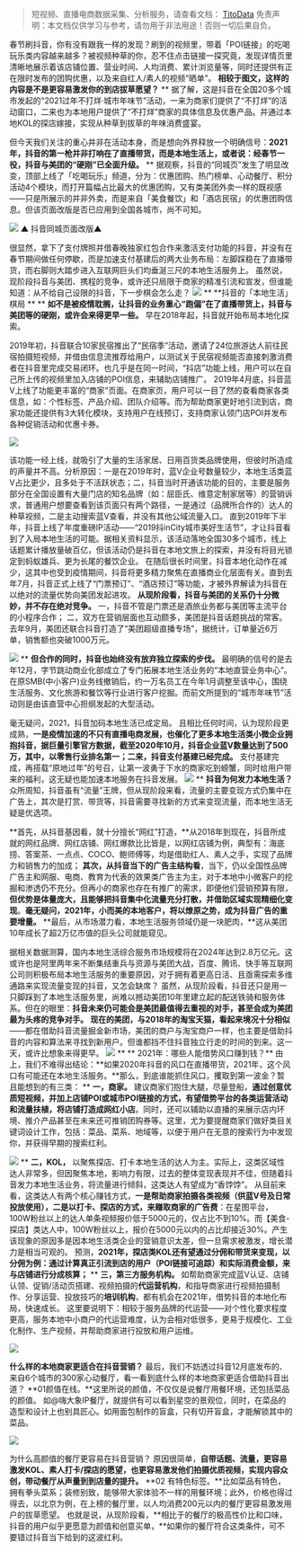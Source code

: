 
>
> 短视频、直播电商数据采集、分析服务，请查看文档： [TitoData](https://www.titodata.com?from=douyinarticle)
> 免责声明：本文档仅供学习与参考，请勿用于非法用途！否则一切后果自负。
> 



春节刷抖音，你有没有跟我一样的发现？刷到的视频里，带着「POI链接」的吃喝玩乐类内容越来越多？被视频种草的你，忍不住点击链接一探究竟，发现详情页里清晰地展示着该店铺位置、营业时间、人均消费、累计浏览量等，同时还提供有正在限时发布的团购优惠，以及来自红人/素人的视频“晒单”。
**相较于图文，这样的内容是不是更容易激发你的到店拔草愿望？**
**
据了解，这是抖音在全国20多个城市发起的“2021过年不打烊·城市年味节”活动，一来为商家们提供了“不打烊”的活动窗口，二来也为本地用户提供了“不打烊”商家的具体信息及优惠产品。并通过本地KOL的探店嫁接，实现从种草到拔草的年味消费盛宴。


但今天我们关注的重心并非在活动本身，而是想向外界释放一个明确信号：**2021年，抖音的第一枪并非打响在了直播带货，而是本地生活上，或者说：经春节一役，抖音与美团的“硬刚”已全面升级。**
**
据观察，抖音的“同城页”发生了明显改变，顶部上线了「吃喝玩乐」频道，分为：优惠团购、热门榜单、心动餐厅、积分活动4个模块，而打开篇幅占比最大的优惠团购，又有类美团外卖一样的既视感——只是所展示的并非外卖，而是来自「美食餐饮」和「酒店民宿」的优惠团购信息。但该页面改版是否已应用到全国各城市，尚不可知。

![](https://cdn.nlark.com/yuque/0/2021/webp/97322/1615088140419-8c3488d6-bd46-46d3-be55-c3e51898fdb5.webp#align=left&display=inline&height=449&margin=%5Bobject%20Object%5D&originHeight=752&originWidth=1080&size=0&status=done&style=none&width=645)
▲ 抖音同城页面改版▲ 

很显然，拿下了支付牌照并借春晚独家红包合作来激活支付功能的抖音，并没有在春节期间做任何停歇，而是加速支付基建后的两大业务布局：左脚踩稳在了直播带货，而右脚则大踏步进入互联网巨头们均垂涎三尺的本地生活服务上。 虽然说，现阶段抖音与美团、携程的竞争，或许还只局限于商家的精准引流和宣发，但谁能知道：从不给自己设限的抖音，下一步棋会怎么走？
![](https://cdn.nlark.com/yuque/0/2021/webp/97322/1615088140401-41e83606-9019-49c8-a812-95cd7193ff36.webp#align=left&display=inline&height=154&margin=%5Bobject%20Object%5D&originHeight=134&originWidth=560&size=0&status=done&style=none&width=645)
**
**抖音的「本地生活」棋局
**
**
**如不是被疫情耽搁，让抖音的业务重心“跑偏”在了直播带货上，抖音与美团等的硬刚，或许会来得更早一些。**
早在2018年起，抖音就开始布局本地化探索。

2019年初，抖音联合10家民宿推出了“民宿季”活动，邀请了24位旅游达人前往民宿拍摄短视频，并借由信息流推荐给用户，以测试关于民宿视频能否直接刺激消费者在抖音里完成交易闭环。也几乎是在同一时间，“抖店”功能上线，用户可以在自己所上传的视频里加入店铺的POI信息，来辅助店铺推广。 2019年4月底，抖音蓝V上线了功能更丰富的“商家”页面。在商家页，用户可以一目了然的查看商家各类信息，如：个性标签、产品介绍、团队介绍等。而为帮助商家更好地引流到店，商家功能还提供有3大转化模块，支持用户在线预订，支持商家认领门店POI并发布各种促销活动和优惠卡券。

![](https://cdn.nlark.com/yuque/0/2021/webp/97322/1615088140392-bc3aefdc-a0e0-4b0d-ad33-c650dd2fe866.webp#align=left&display=inline&height=586&margin=%5Bobject%20Object%5D&originHeight=808&originWidth=889&size=0&status=done&style=none&width=645)


该功能一经上线，就吸引了大量的生活家居、日用百货类品牌使用，但彼时所造成的声量并不高。分析原因：一是在2019年时，蓝V企业号数量较少，本地生活类蓝V占比更少，且多处于不活跃状态；二，抖音当时开通该功能的目的，主要是服务部分在全国设置有大量门店的知名品牌（如：屈臣氏、维意定制家居等）的营销诉求，普通用户想要查看到该页面只有两个路径，一是通过（品牌所合作的）达人的种草视频，二是主动搜索蓝V查看，并没有其他公域流量入口。 直到2019年下半年，抖音上线了年度重磅IP活动——“2019抖inCity城市美好生活节”，才让抖音看到了入局本地生活的可能。据相关资料显示，该活动落地全国30多个城市，线上话题累计播放量破百亿，但该活动仍是抖音在本地文旅上的探索，并没有将目光锁定到蚂蚁雄兵、更为长尾的餐饮企业。 在随后很长时间里，抖音本地化动作在减少，这其中也受到疫情期间，抖音将更多精力聚焦在直播商业化层面有关。直到去年7月，抖音正式上线了“门票预订”、“酒店预订”等功能，才被外界解读为抖音在以绝对的流量优势向美团发起进攻。
**从现阶段看，抖音与美团的关系仍十分微妙，并不存在绝对竞争。**
一，抖音不管是门票还是酒旅业务都与美团等主流平台的小程序合作；
二，双方在营销层面也互动颇多，美团是抖音话题挑战的常客。去年9月，美团还联合抖音打造了“美团超级直播专场”，据统计，订单量近6万单，销售额也突破1000万元。

**![](https://cdn.nlark.com/yuque/0/2021/webp/97322/1615088140477-d4f16957-fb50-4f90-ab28-8f00932f3d0f.webp#align=left&display=inline&height=563&margin=%5Bobject%20Object%5D&originHeight=628&originWidth=720&size=0&status=done&style=none&width=645)**
**
**但合作的同时，抖音也始终没有放弃独立探索的步伐。**
最明确的信号的是去年12月，字节跳动商业化部成立了专门拓展本地生活业务的“本地直营业务中心”。在原SMB(中小客户)业务线撤销后，约一万名员工在今年1月调整至该中心，围绕生活服务、文化旅游和餐饮等行业进行客户挖掘。而前文所提到的“城市年味节”活动则是由该直营中心担纲发起的大型活动。

毫无疑问，2021，抖音加码本地生活已成定局。
且相比任何时间，认为现阶段更成熟，**一是疫情加速的不只有直播电商发展，也催化了更多本地生活类小微企业拥抱抖音，据巨量引擎官方数据，截至2020年10月，抖音企业蓝V数量达到了500万，其中，以零售行业排名第一；二来，抖音支付基建已经完成。**
支付基建完成，再搭载“原地过年”的号召，让第一波勇于下水的商家吃到螃蟹，同时给用户带来的福利，这无疑也能加速本地服务在抖音发展。
![](https://cdn.nlark.com/yuque/0/2021/webp/97322/1615088140400-99be029e-cb12-4463-9750-a5a6c5609d49.webp#align=left&display=inline&height=154&margin=%5Bobject%20Object%5D&originHeight=134&originWidth=560&size=0&status=done&style=none&width=645)
**
**抖音为何发力本地生活？**
众所周知，抖音虽有“流量”王牌，但从现阶段来看，流量的主要变现方式仍集中在广告上，其次是打赏、带货等，抖音需要寻找新的方式来变现流量，而本地生活无疑是优选项。


**首先，从抖音基因看，就十分擅长“网红”打造，**从2018年到现在，抖音所成就的网红品牌、网红店铺、网红爆款比比皆是，以网红店铺为例，典型有：海底捞、答案茶、一点点、COCO、鲍师傅等，均是借助红人、素人之手，实现了品牌力和销售力的加成；
**其次，从抖音当下的广告主结构看**，当下，仍以全国性品牌广告主和网服、电商、教育为代表的效果类广告主为主，对于本地中小微客户的挖掘和渗透仍不充分。但再小的商家也存在有推广的需求，即便他们营销预算有限，**但优势是体量庞大，且能够把抖音集中化流量充分打散，并借助区域实现精细化变现**。**毫无疑问，2021年，小而美的本地客户，将以燎原之势，成为抖音广告的重要增量。** **最后，从市场潜力看，本地生活服务领域仍是一块肥肉，**这从美团10年成长了超2万亿市值的巨头公司就能窥见。

据相关数据测算，国内本地生活综合服务市场规模将在2024年达到2.8万亿元。这或许也是阿里两年来不断集结重兵与资源与美团大战，百度、腾讯、快手等互联网公司则积极布局本地生活服务的重要原因，对于拥有着更高日活、且亟需探索多维通路来实现流量变现的抖音，又怎会缺席？ 虽然，从现阶段看，抖音还只是用一只脚踩到了本地生活服务里，尚难以撼动美团10年里建立起的配送铁骑和服务体系。但在的眼里：**抖音未来仍可能会是美团最值得去重视的对手，甚至会成为美团最为头疼的竞争对手。** **现在的美团，与2018年的淘宝天猫，看起来境况十分相似**——都在借助抖音流量掘金新市场，美团的商户与淘宝商户一样，也主要是借助抖音的内容和算法来寻找到新用户。但谁都挡不住抖音独立行走的时间的到来。这一天，或许比想象来得更早。
![](https://cdn.nlark.com/yuque/0/2021/webp/97322/1615088140400-99be029e-cb12-4463-9750-a5a6c5609d49.webp#align=left&display=inline&height=154&margin=%5Bobject%20Object%5D&originHeight=134&originWidth=560&size=0&status=done&style=none&width=645)
**
** 2021年：哪些人能借势风口赚到钱？**
由上，我们不难得出结论：**如果2020年抖音的风口在直播带货，2021年，这个风口有可能还在本地生活服务。**那么，到底谁能抓住风口，攫取到第一波金？暂且能想到的有三类：
**
**一，商家。**
建议商家们抱住大腿，尽量登船，**通过创意优质短视频，并加上店铺POI或城市POI链接的方式，有望借势平台的各类运营活动和流量扶植，将店铺打造成网红小店**。同时，还可以辅助以直播的来展示店内环境、推介产品甚至在未来还可推销团购券等。这里，尤为要提醒商家们做好类目关键词设计工作，包括：菜品、菜系、地域等，以便于用户在无意的搜索行为中发现你，并获得早期的搜索红利。

![](https://cdn.nlark.com/yuque/0/2021/webp/97322/1615088140437-b2751167-45e9-4efa-a3be-3f26f68c6cf4.webp#align=left&display=inline&height=674&margin=%5Bobject%20Object%5D&originHeight=1092&originWidth=1045&size=0&status=done&style=none&width=645)
**
**二，KOL，**
以聚焦探店、打卡本地生活的达人为主。实际上，这类区域性达人非常多，但因聚焦本地，影响力有限，过去的整体变现表现并不佳，但随着抖音发力本地生活业务，将流量进行倾斜，这类达人有望成为“香饽饽”。
从目前来看，这类达人有两个核心赚钱方式，**一是帮助商家拍摄各类视频（供蓝V号及日常投放使用），二是以打卡、探店的方式，来赚取商家的广告费**：在星图平台，100W粉丝以上的达人单条视频报价低于5000元的，仅占比不到10%。而【美食-探店】类达人中，100W粉丝以上，报价在5000元以内的占比却接近30%。产生该现象的原因多是因本地生活类企业的营销意识太差，但一旦需求被激发，增长潜力是相当可观的。
预测，**2021年，探店类KOL还有望通过分佣和带货来变现，以分佣为例：通过计算真正引流到店的用户（POI链接可追踪）和实际消费金额，来与店铺进行分成核算；**
**
**三，第三方服务机构。**
如帮助商家完成蓝V认证、店铺认领、促销/活动页搭建、视频拍摄的**代运营机构**，和指导商家进行视频拍摄制作、分享运营、投放技巧的**培训机构**，都有机会在2021年，借势抖音的本地化布局，快速成长。
这里要说明下：相较于服务品牌的代运营——对个性化要求程度更高，服务本地中小商户的代运营难度，认为会相对低很多，更易于规模化、工业化制作、生产视频，并帮助商家进行投放和用户运维。

![](https://cdn.nlark.com/yuque/0/2021/webp/97322/1615088140400-99be029e-cb12-4463-9750-a5a6c5609d49.webp#align=left&display=inline&height=154&margin=%5Bobject%20Object%5D&originHeight=134&originWidth=560&size=0&status=done&style=none&width=645)


**什么样的本地商家更适合在抖音营销？** 最后，我们不妨透过抖音12月底发布的、来自6个城市的300家心动餐厅，看一看到底什么样的本地商家更适合借助抖音出道？ **01颜值在线。**这里所说的颜值，不仅仅是说餐厅用餐环境，还包括菜品的颜值。 如@嗨大象IP餐厅，就提供有可以看到星空的景观位，同时，在菜品的造型和设计上也别具匠心。如用面包制作的盲盒，只有切开盲盒，才能解锁其中的菜品。

![](https://cdn.nlark.com/yuque/0/2021/webp/97322/1615088140387-92d6aec3-901e-47c0-9c0f-764dca82d914.webp#align=left&display=inline&height=449&margin=%5Bobject%20Object%5D&originHeight=752&originWidth=1080&size=0&status=done&style=none&width=645)



为什么高颜值的餐厅更容易在抖音营销？
原因很简单，**自带话题、流量，更容易激发KOL、素人打卡/探店的愿望，也更容易激发他们拍摄优质视频，实现内容众创，带动餐厅从声量到到店量的提升。** **02 有特色标签。**比如菜品有特色，拥有拳头菜系；装修别致，能够带大家体验不一样的用餐环境；此外，价格也得过得去，以北京为例，在上榜的餐厅里，以人均消费200元以内的餐厅更容易激发用户的拔草愿望。 也就是说，从现阶段看，**相比于的餐厅的极高性价比和口味，抖音的用户似乎更愿意为颜值和创意买单，**如果你的餐厅符合这类条件，可不要错过抖音当下给到的这波红利。
